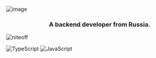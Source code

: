 ![image](https://github.com/NITEOFF/niteoff/blob/main/header.png?raw=true)

<h3 align="center">A backend developer from Russia.</h3>

<p align="left"> <img src="https://komarev.com/ghpvc/?username=niteoff&label=Profile%20views&color=b8b8b8&style=flat" alt="niteoff" /> </p>

![TypeScript](https://img.shields.io/badge/TypeScript-%20-3178c6)
![JavaScript](https://img.shields.io/badge/JavaScript-%20-f7df1d)
